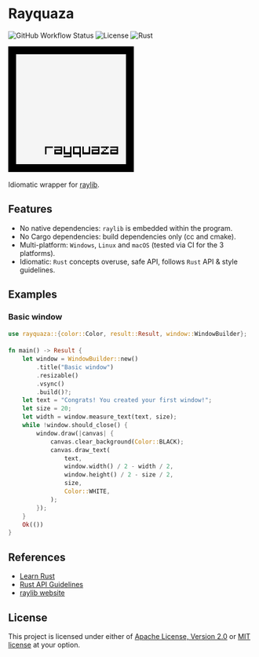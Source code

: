 # Rayquaza

![GitHub Workflow Status](https://img.shields.io/github/workflow/status/mmalecot/rayquaza/CI)
![License](https://img.shields.io/badge/license-MIT%2FApache--2.0-blue.svg)
![Rust](https://img.shields.io/badge/rust-1.49+-blueviolet.svg?logo=rust)

![Logo](resources/image/logo.png)

Idiomatic wrapper for [raylib](https://www.raylib.com/).

## Features
- No native dependencies: `raylib` is embedded within the program.
- No Cargo dependencies: build dependencies only (cc and cmake).
- Multi-platform: `Windows`, `Linux` and `macOS` (tested via CI for the 3 platforms).
- Idiomatic: `Rust` concepts overuse, safe API, follows `Rust` API & style guidelines.

## Examples

### Basic window

```rust
use rayquaza::{color::Color, result::Result, window::WindowBuilder};

fn main() -> Result {
    let window = WindowBuilder::new()
        .title("Basic window")
        .resizable()
        .vsync()
        .build()?;
    let text = "Congrats! You created your first window!";
    let size = 20;
    let width = window.measure_text(text, size);
    while !window.should_close() {
        window.draw(|canvas| {
            canvas.clear_background(Color::BLACK);
            canvas.draw_text(
                text,
                window.width() / 2 - width / 2,
                window.height() / 2 - size / 2,
                size,
                Color::WHITE,
            );
        });
    }
    Ok(())
}
```

## References

* [Learn Rust](https://www.rust-lang.org/learn)
* [Rust API Guidelines](https://rust-lang.github.io/api-guidelines/)
* [raylib website](https://www.raylib.com/)

## License

This project is licensed under either of [Apache License, Version 2.0](LICENSE-APACHE) or [MIT license](LICENSE-MIT) at your option.
